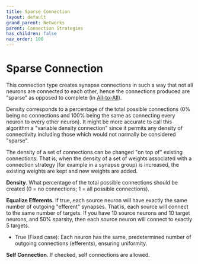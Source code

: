 ```yaml
---
title: Sparse Connection
layout: default
grand_parent: Networks
parent: Connection Strategies
has_children: false
nav_order: 100
---
```


# Sparse Connection

This connection type creates synapse connections in such a way that not all neurons are connected to each other, hence the connections produced are “sparse” as opposed to complete (in [All-to-All](allToAll)).

Density corresponds to a percentage of the total possible connections (0% being no connections and 100% being the same as connecting every neuron to every other neuron). It might be more accurate to call this algorithm a  "variable density connection" since it permits any density of connectivity including those which would not normally be considered "sparse".

The density of a set of connections can be changed "on top of" existing connections. That  is, when the density of a set of weights associated with a connection strategy (for example in a synapse group) is increased, the existing weights are kept and new weights are added. 

<!-- TODO: Add Image --> 

**Density**. What percentage of the total possible connections should be created (0 = no connections; 1 = all possible connections). 

**Equalize Efferents.**  If true, each source neuron will have exactly the same number of outgoing "efferent" synapses. That is, each source will connect to the same number of targets. If you have 10 source neurons and 10 target neurons, and 50% sparsity, then each source neuron will connect to exactly 5 targets.
- True (Fixed case): Each neuron has the same, predetermined number of outgoing connections (efferents), ensuring uniformity.

**Self Connection**. If checked, self connections are allowed.
